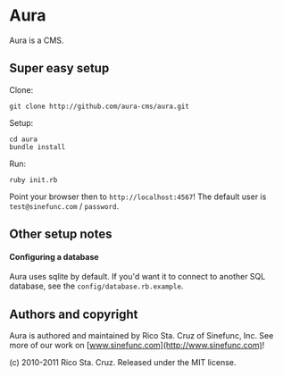# Aura

Aura is a CMS.

## Super easy setup

Clone:

    git clone http://github.com/aura-cms/aura.git

Setup:

    cd aura
    bundle install

Run:

    ruby init.rb

Point your browser then to `http://localhost:4567`! The default user is
`test@sinefunc.com` / `password`.

## Other setup notes

#### Configuring a database

Aura uses sqlite by default. If you'd want it to connect to another SQL 
database, see the `config/database.rb.example`.

## Authors and copyright

Aura is authored and maintained by Rico Sta. Cruz of Sinefunc, Inc.
See more of our work on [www.sinefunc.com](http://www.sinefunc.com)!

(c) 2010-2011 Rico Sta. Cruz. Released under the MIT license.
